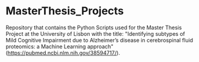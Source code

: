 # MasterThesis_Projects
Repository that contains the Python Scripts used for the Master Thesis Project at the University of Lisbon with the title:
"Identifying subtypes of Mild Cognitive Impairment due to Alzheimer’s disease in cerebrospinal fluid proteomics: a Machine Learning approach" (https://pubmed.ncbi.nlm.nih.gov/38594717/).
